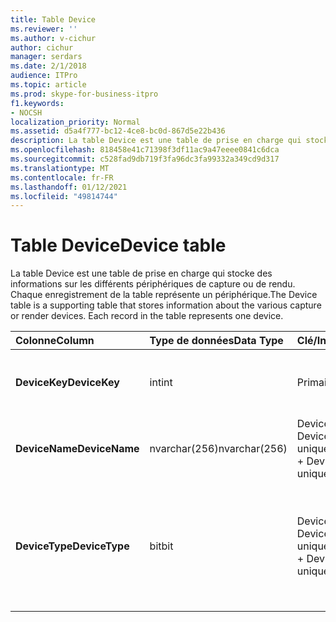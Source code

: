```yaml
---
title: Table Device
ms.reviewer: ''
ms.author: v-cichur
author: cichur
manager: serdars
ms.date: 2/1/2018
audience: ITPro
ms.topic: article
ms.prod: skype-for-business-itpro
f1.keywords:
- NOCSH
localization_priority: Normal
ms.assetid: d5a4f777-bc12-4ce8-bc0d-867d5e22b436
description: La table Device est une table de prise en charge qui stocke des informations sur les différents périphériques de capture ou de rendu. Chaque enregistrement de la table représente un périphérique.
ms.openlocfilehash: 818458e41c71398f3df11ac9a47eeee0841c6dca
ms.sourcegitcommit: c528fad9db719f3fa96dc3fa99332a349cd9d317
ms.translationtype: MT
ms.contentlocale: fr-FR
ms.lasthandoff: 01/12/2021
ms.locfileid: "49814744"
---
```

# <a name="device-table"></a><span data-ttu-id="b22c2-104">Table Device</span><span class="sxs-lookup"><span data-stu-id="b22c2-104">Device table</span></span>
 
<span data-ttu-id="b22c2-p102">La table Device est une table de prise en charge qui stocke des informations sur les différents périphériques de capture ou de rendu. Chaque enregistrement de la table représente un périphérique.</span><span class="sxs-lookup"><span data-stu-id="b22c2-p102">The Device table is a supporting table that stores information about the various capture or render devices. Each record in the table represents one device.</span></span>
  
|<span data-ttu-id="b22c2-107">**Colonne**</span><span class="sxs-lookup"><span data-stu-id="b22c2-107">**Column**</span></span>|<span data-ttu-id="b22c2-108">**Type de données**</span><span class="sxs-lookup"><span data-stu-id="b22c2-108">**Data Type**</span></span>|<span data-ttu-id="b22c2-109">**Clé/Index**</span><span class="sxs-lookup"><span data-stu-id="b22c2-109">**Key/Index**</span></span>|<span data-ttu-id="b22c2-110">**Details**</span><span class="sxs-lookup"><span data-stu-id="b22c2-110">**Details**</span></span>|
|:-----|:-----|:-----|:-----|
|<span data-ttu-id="b22c2-111">**DeviceKey**</span><span class="sxs-lookup"><span data-stu-id="b22c2-111">**DeviceKey**</span></span> <br/> |<span data-ttu-id="b22c2-112">int</span><span class="sxs-lookup"><span data-stu-id="b22c2-112">int</span></span>  <br/> |<span data-ttu-id="b22c2-113">Primaire</span><span class="sxs-lookup"><span data-stu-id="b22c2-113">Primary</span></span>  <br/> |<span data-ttu-id="b22c2-114">Numéro unique qui identifie ce périphérique.</span><span class="sxs-lookup"><span data-stu-id="b22c2-114">Unique number identifying this device.</span></span>  <br/> |
|<span data-ttu-id="b22c2-115">**DeviceName**</span><span class="sxs-lookup"><span data-stu-id="b22c2-115">**DeviceName**</span></span> <br/> |<span data-ttu-id="b22c2-116">nvarchar(256)</span><span class="sxs-lookup"><span data-stu-id="b22c2-116">nvarchar(256)</span></span>  <br/> |<span data-ttu-id="b22c2-117">DeviceName + DeviceType est unique</span><span class="sxs-lookup"><span data-stu-id="b22c2-117">DeviceName + DeviceType is unique</span></span>  <br/> |<span data-ttu-id="b22c2-118">Nom du périphérique.</span><span class="sxs-lookup"><span data-stu-id="b22c2-118">Device name.</span></span>  <br/> |
|<span data-ttu-id="b22c2-119">**DeviceType**</span><span class="sxs-lookup"><span data-stu-id="b22c2-119">**DeviceType**</span></span> <br/> |<span data-ttu-id="b22c2-120">bit</span><span class="sxs-lookup"><span data-stu-id="b22c2-120">bit</span></span>  <br/> |<span data-ttu-id="b22c2-121">DeviceName + DeviceType est unique</span><span class="sxs-lookup"><span data-stu-id="b22c2-121">DeviceName + DeviceType is unique</span></span>  <br/> |<span data-ttu-id="b22c2-p103">Type de périphérique. 1 correspond à un périphérique de capture, 0 à un périphérique de rendu.</span><span class="sxs-lookup"><span data-stu-id="b22c2-p103">Device type. 1 is a capture device, 0 is a render device.</span></span>  <br/> |
   

